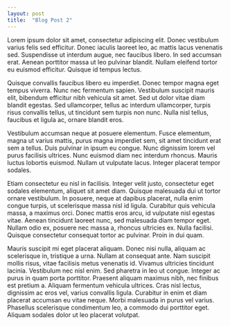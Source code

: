 ```yaml
---
layout: post
title:  "Blog Post 2"
---
```


Lorem ipsum dolor sit amet, consectetur adipiscing elit. Donec vestibulum varius felis sed efficitur. Donec iaculis laoreet leo, ac mattis lacus venenatis sed. Suspendisse ut interdum augue, nec faucibus libero. In sed accumsan erat. Aenean porttitor massa ut leo pulvinar blandit. Nullam eleifend tortor eu euismod efficitur. Quisque id tempus lectus.
<!-- end excerpt -->

Quisque convallis faucibus libero eu imperdiet. Donec tempor magna eget tempus viverra. Nunc nec fermentum sapien. Vestibulum suscipit mauris elit, bibendum efficitur nibh vehicula sit amet. Sed ut dolor vitae diam blandit egestas. Sed ullamcorper, tellus ac interdum ullamcorper, turpis risus convallis tellus, ut tincidunt sem turpis non nunc. Nulla nisl tellus, faucibus et ligula ac, ornare blandit eros.

Vestibulum accumsan neque at posuere elementum. Fusce elementum, magna ut varius mattis, purus magna imperdiet sem, sit amet tincidunt erat sem a tellus. Duis pulvinar in ipsum eu congue. Nunc dignissim lorem vel purus facilisis ultrices. Nunc euismod diam nec interdum rhoncus. Mauris luctus lobortis euismod. Nullam ut vulputate lacus. Integer placerat tempor sodales.

Etiam consectetur eu nisl in facilisis. Integer velit justo, consectetur eget sodales elementum, aliquet sit amet diam. Quisque malesuada dui ut tortor ornare vestibulum. In posuere, neque at dapibus placerat, nulla enim congue turpis, ut scelerisque massa nisl id ligula. Curabitur quis vehicula massa, a maximus orci. Donec mattis eros arcu, id vulputate nisl egestas vitae. Aenean tincidunt laoreet nunc, sed malesuada diam tempor eget. Nullam odio ex, posuere nec massa a, rhoncus ultricies ex. Nulla facilisi. Quisque consectetur consequat tortor ac pulvinar. Proin in dui quam.

Mauris suscipit mi eget placerat aliquam. Donec nisi nulla, aliquam ac scelerisque in, tristique a urna. Nullam at consequat ante. Nam suscipit mollis risus, vitae facilisis metus venenatis id. Vivamus ultricies tincidunt lacinia. Vestibulum nec nisl enim. Sed pharetra in leo ut congue. Integer ac purus in quam porta porttitor. Praesent aliquam maximus nibh, nec finibus est pretium a. Aliquam fermentum vehicula ultrices. Cras nisl lectus, dignissim ac eros vel, varius convallis ligula. Curabitur in enim et diam placerat accumsan eu vitae neque. Morbi malesuada in purus vel varius. Phasellus scelerisque condimentum leo, a commodo dui porttitor eget. Aliquam sodales dolor ut leo placerat volutpat.